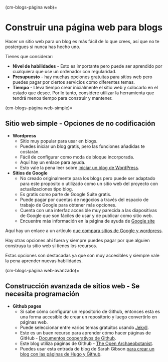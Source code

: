 (cm-blogs-página web)=
# Construir una página web para blogs

Hacer un sitio web para un blog es más fácil de lo que crees, así que no te postergues si nunca has hecho uno.

Tienes que considerar:
* **Nivel de habilidades** - Esto es importante pero puede ser aprendido por cualquiera que use un ordenador con regularidad.
* **Presupuesto** - hay muchas opciones gratuitas para sitios web pero puedes pagar por ciertos servicios como diferentes temas.
* **Tiempo** - Lleva tiempo crear inicialmente el sitio web y colocarlo en el estado que desee. Por lo tanto, considere utilizar la herramienta que tendrá menos tiempo para construir y mantener.

(cm-blogs-página web-simple)=
## Sitio web simple - Opciones de no codificación
* **Wordpress**
    * Sitio muy popular para usar en blogs.
    * Puedes iniciar un blog gratis, pero las funciones añadidas te costarán.
    * Fácil de configurar como moda de bloque incorporada.
    * Aquí hay un enlace [](https://wordpress.com/go/category/content-blogging/) para ayuda.
    * Esto vale la pena leer sobre [iniciar un blog de WordPress](https://www.podcastinsights.com/start-a-wordpress-blog/).
* **Sitios de Google**
    - No creado originalmente para los blogs pero puede ser adaptado para este propósito o utilizado como un sitio web del proyecto con actualizaciones tipo blog.
    - Es gratis como parte de Google Suite gratis.
    - Puede pagar por cuentas de negocios a través del espacio de trabajo de Google para obtener más opciones.
    - Cuenta con una interfaz accesible muy parecida a las diapositivas de Google que son fáciles de usar y de publicar como sitio web.
    - Encuentre más información en la página de ayuda de [Google site](https://support.google.com/sites/?hl=en#topic=7184580)

Aquí hay un enlace a un artículo [que compara sitios de Google y wordpress](https://superbwebsitebuilders.com/google-sites-vs-wordpress/).

Hay otras opciones ahí fuera y siempre puedes pagar por que alguien construya tu sitio web si tienes los recursos.

Estas opciones son destacadas ya que son muy accesibles y siempre vale la pena aprender nuevas habilidades.

(cm-blogs-página web-avanzado)=
## Construcción avanzada de sitios web - Se necesita programación

* **Github pages**
    * Si sabe cómo configurar un repositorio de Github, entonces esta es una forma accesible de crear un repositorio y luego convertirlo en páginas web.
    * Puede seleccionar entre varios temas gratuitos usando [Jekyll](https://docs.github.com/en/github/working-with-github-pages/setting-up-a-github-pages-site-with-jekyll).
    * Este es un buen recurso para aprender cómo hacer páginas de GitHub - [Documentos cooperativos de Github](https://cassgvp.github.io/github-for-collaborative-documentation/docs/tut/4-2-Make-your-Pages-site.html).
    * Este blog utiliza páginas de Github - [The Open Archaeobotanist](https://ekaroune.github.io/The-Open-Archaeobotanist/).
    * Puedes usar esta entrada de blog de Sarah Gibson [para crear un blog con las páginas de Hugo y Github](https://sgibson91.github.io/blog/hugo-tutorial/).
